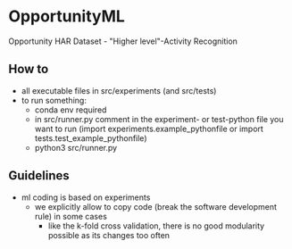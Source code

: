 # OpportunityML
Opportunity HAR Dataset - "Higher level"-Activity Recognition

## How to
- all executable files in src/experiments (and src/tests)
- to run something: 
    - conda env required
    - in src/runner.py comment in the experiment- or test-python file you want to run (import experiments.example_pythonfile or import tests.test_example_pythonfile)
    - python3 src/runner.py

## Guidelines
- ml coding is based on experiments 
    - we explicitly allow to copy code (break the software development rule) in some cases 
        - like the k-fold cross validation, there is no good modularity possible as its changes too often